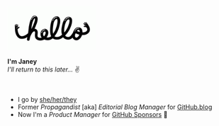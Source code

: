<img src="https://github.com/jjjaney/jjjaney/blob/master/hello.gif" alt="hey" width="200"/>

**I'm Janey**
<br>_I'll return to this later..._ :v:

<img src="https://github.com/jjjaney/jjjaney/blob/master/dealwithitjjjaney.gif" alt="" width="300"/>


* I go by [she/her/they](https://pronoun.is/she/her?or=they)
* Former *Propagandist* [aka] *Editorial Blog Manager* for [GitHub.blog](https://github.blog/)
* Now I'm a *Product Manager* for [GitHub Sponsors](https://github.com/sponsors) :sparkling_heart:


